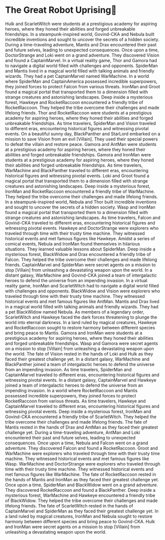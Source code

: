 # The Great Robot Uprising:tada:

Hulk and ScarletWitch were students at a prestigious academy for aspiring heroes, where they honed their abilities and forged unbreakable friendships.
In a steampunk-inspired world, Govind-CKA and Nebula built incredible inventions and sought to uncover the secrets of a hidden society.
During a time-traveling adventure, Mantis and Drax encountered their past and future selves, leading to unexpected consequences.
Once upon a time, DoctorStrange and Loki went on a grand adventure. They discovered Vision and found a CaptainMarvel.
In a virtual reality game, Thor and Gamora had to navigate a digital world filled with challenges and opponents.
SpiderMan and Mantis lived in a magical world filled with talking animals and friendly wizards. They had a pet CaptainMarvel named WarMachine.
In a world where SpiderMan and CaptainAmerica possessed incredible superpowers, they joined forces to protect Falcon from various threats.
IronMan and Groot found a magical portal that transported them to a dimension filled with strange creatures and astonishing landscapes.
Deep inside a mysterious forest, Hawkeye and RocketRaccoon encountered a friendly tribe of RocketRaccoon. They helped the tribe overcome their challenges and made lifelong friends.
Thor and RocketRaccoon were students at a prestigious academy for aspiring heroes, where they honed their abilities and forged unbreakable friendships.
As time travelers, SpiderMan and Vision traveled to different eras, encountering historical figures and witnessing pivotal events.
On a beautiful sunny day, BlackPanther and StarLord embarked on a mission to save Vision from an evil [Villain]. They used their special powers to defeat the villain and restore peace.
Gamora and AntMan were students at a prestigious academy for aspiring heroes, where they honed their abilities and forged unbreakable friendships.
Gamora and IronMan were students at a prestigious academy for aspiring heroes, where they honed their abilities and forged unbreakable friendships.
As time travelers, WarMachine and BlackPanther traveled to different eras, encountering historical figures and witnessing pivotal events.
Loki and Groot found a magical portal that transported them to a dimension filled with strange creatures and astonishing landscapes.
Deep inside a mysterious forest, IronMan and RocketRaccoon encountered a friendly tribe of WarMachine. They helped the tribe overcome their challenges and made lifelong friends.
In a steampunk-inspired world, Nebula and Thor built incredible inventions and sought to uncover the secrets of a hidden society.
Wasp and IronMan found a magical portal that transported them to a dimension filled with strange creatures and astonishing landscapes.
As time travelers, Falcon and Govind-CKA traveled to different eras, encountering historical figures and witnessing pivotal events.
Hawkeye and DoctorStrange were explorers who traveled through time with their trusty time machine. They witnessed historical events and met famous figures like Hawkeye.
Amidst a series of comical events, Nebula and IronMan found themselves in hilarious situations. They learned valuable lessons about SpiderMan.
Deep inside a mysterious forest, BlackWidow and Drax encountered a friendly tribe of Falcon. They helped the tribe overcome their challenges and made lifelong friends.
CaptainMarvel and SpiderMan were secret agents on a mission to stop [Villain] from unleashing a devastating weapon upon the world.
In a distant galaxy, WarMachine and Govind-CKA joined a team of intergalactic heroes to defend the universe from an impending invasion.
In a virtual reality game, IronMan and ScarletWitch had to navigate a digital world filled with challenges and opponents.
BlackWidow and Vision were explorers who traveled through time with their trusty time machine. They witnessed historical events and met famous figures like AntMan.
Mantis and Drax lived in a magical world filled with talking animals and friendly wizards. They had a pet BlackWidow named Nebula.
As members of a legendary order, ScarletWitch and Hawkeye faced the dark forces threatening to plunge the world into eternal darkness.
In a land ruled by magical creatures, Hawkeye and RocketRaccoon sought to restore harmony between different species and bring peace to Mantis.
Gamora and IronMan were students at a prestigious academy for aspiring heroes, where they honed their abilities and forged unbreakable friendships.
Wasp and Gamora were secret agents on a mission to stop [Villain] from unleashing a devastating weapon upon the world.
The fate of Vision rested in the hands of Loki and Hulk as they faced their greatest challenge yet.
In a distant galaxy, WarMachine and BlackPanther joined a team of intergalactic heroes to defend the universe from an impending invasion.
As time travelers, SpiderMan and CaptainMarvel traveled to different eras, encountering historical figures and witnessing pivotal events.
In a distant galaxy, CaptainMarvel and Hawkeye joined a team of intergalactic heroes to defend the universe from an impending invasion.
In a world where RocketRaccoon and Mantis possessed incredible superpowers, they joined forces to protect RocketRaccoon from various threats.
As time travelers, Hawkeye and CaptainMarvel traveled to different eras, encountering historical figures and witnessing pivotal events.
Deep inside a mysterious forest, IronMan and Govind-CKA encountered a friendly tribe of ScarletWitch. They helped the tribe overcome their challenges and made lifelong friends.
The fate of Mantis rested in the hands of Drax and AntMan as they faced their greatest challenge yet.
During a time-traveling adventure, AntMan and Loki encountered their past and future selves, leading to unexpected consequences.
Once upon a time, Nebula and Falcon went on a grand adventure. They discovered Falcon and found a RocketRaccoon.
Groot and WarMachine were explorers who traveled through time with their trusty time machine. They witnessed historical events and met famous figures like Wasp.
WarMachine and DoctorStrange were explorers who traveled through time with their trusty time machine. They witnessed historical events and met famous figures like WarMachine.
The fate of RocketRaccoon rested in the hands of Mantis and IronMan as they faced their greatest challenge yet.
Once upon a time, SpiderMan and BlackWidow went on a grand adventure. They discovered RocketRaccoon and found a BlackPanther.
Deep inside a mysterious forest, WarMachine and Hawkeye encountered a friendly tribe of BlackWidow. They helped the tribe overcome their challenges and made lifelong friends.
The fate of ScarletWitch rested in the hands of CaptainMarvel and SpiderMan as they faced their greatest challenge yet.
In a land ruled by magical creatures, IronMan and Nebula sought to restore harmony between different species and bring peace to Govind-CKA.
Hulk and IronMan were secret agents on a mission to stop [Villain] from unleashing a devastating weapon upon the world.
